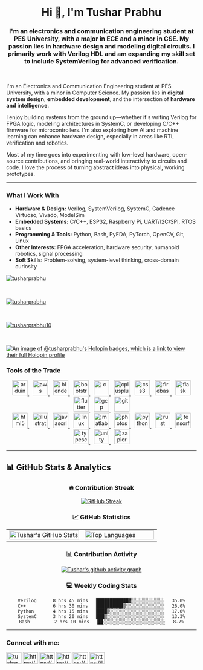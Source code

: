 <h1 align="center">Hi 👋, I'm Tushar Prabhu</h1>
<h3 align="center">I'm an electronics and communication engineering student at PES University, with a major in ECE and a minor in CSE. My passion lies in hardware design and modeling digital circuits. I primarily work with Verilog HDL and am expanding my skill set to include SystemVerilog for advanced verification.</h3>
<br>

I'm an Electronics and Communication Engineering student at PES University, with a minor in Computer Science. My passion lies in **digital system design**, **embedded development**, and the intersection of **hardware and intelligence**.

I enjoy building systems from the ground up—whether it's writing Verilog for FPGA logic, modeling architectures in SystemC, or developing C/C++ firmware for microcontrollers. I'm also exploring how AI and machine learning can enhance hardware design, especially in areas like RTL verification and robotics.

Most of my time goes into experimenting with low-level hardware, open-source contributions, and bringing real-world interactivity to circuits and code. I love the process of turning abstract ideas into physical, working prototypes.

---

### What I Work With

- **Hardware & Design:** Verilog, SystemVerilog, SystemC, Cadence Virtuoso, Vivado, ModelSim
- **Embedded Systems:** C/C++, ESP32, Raspberry Pi, UART/I2C/SPI, RTOS basics
- **Programming & Tools:** Python, Bash, PyEDA, PyTorch, OpenCV, Git, Linux
- **Other Interests:** FPGA acceleration, hardware security, humanoid robotics, signal processing
- **Soft Skills:** Problem-solving, system-level thinking, cross-domain curiosity


<p align="left"> <img src="https://github-profile-trophy.vercel.app/Tusharprabhuryo-ma&no-bg=true" alt="tusharprabhu" /> </p>

<br>

<p align="left"> <a href="https://github.com/ryo-ma/github-profile-trophy"><img src="https://github-profile-trophy.vercel.app/?username=tusharprabhu" alt="tusharprabhu" /></a> </p>
<br>

<p align="left"> <a href="https://twitter.com/tusharprabhu10" target="blank"><img src="https://img.shields.io/twitter/follow/tusharprabhu10?logo=twitter&style=for-the-badge" alt="tusharprabhu10" /></a> </p>
<br>
  
[![An image of @tusharprabhu's Holopin badges, which is a link to view their full Holopin profile](https://holopin.me/tusharprabhu)](https://holopin.io/@tusharprabhu)

### Tools of the Trade
<p align="center">
  <a href="https://www.arduino.cc/" target="_blank" rel="noreferrer" style="margin: 5px;"> 
    <img src="https://cdn.jsdelivr.net/gh/devicons/devicon/icons/arduino/arduino-original-wordmark.svg" alt="arduino" width="40" height="40"/> 
  </a>
  <a href="https://aws.amazon.com" target="_blank" rel="noreferrer" style="margin: 5px;"> 
    <img src="https://cdn.jsdelivr.net/gh/devicons/devicon/icons/amazonwebservices/amazonwebservices-original-wordmark.svg" alt="aws" width="40" height="40"/> 
  </a>
  <a href="https://www.blender.org/" target="_blank" rel="noreferrer" style="margin: 5px;"> 
    <img src="https://cdn.jsdelivr.net/gh/devicons/devicon/icons/blender/blender-original-wordmark.svg" alt="blender" width="40" height="40"/> 
  </a>
  <a href="https://getbootstrap.com" target="_blank" rel="noreferrer" style="margin: 5px;"> 
    <img src="https://cdn.jsdelivr.net/gh/devicons/devicon/icons/bootstrap/bootstrap-original-wordmark.svg" alt="bootstrap" width="40" height="40"/> 
  </a>
  <a href="https://www.cprogramming.com/" target="_blank" rel="noreferrer" style="margin: 5px;"> 
    <img src="https://cdn.jsdelivr.net/gh/devicons/devicon/icons/c/c-original.svg" alt="c" width="40" height="40"/> 
  </a>
  <a href="https://www.w3schools.com/cpp/" target="_blank" rel="noreferrer" style="margin: 5px;"> 
    <img src="https://cdn.jsdelivr.net/gh/devicons/devicon/icons/cplusplus/cplusplus-original.svg" alt="cplusplus" width="40" height="40"/> 
  </a>
  <a href="https://www.w3schools.com/css/" target="_blank" rel="noreferrer" style="margin: 5px;"> 
    <img src="https://cdn.jsdelivr.net/gh/devicons/devicon/icons/css3/css3-original-wordmark.svg" alt="css3" width="40" height="40"/> 
  </a>
  <a href="https://firebase.google.com/" target="_blank" rel="noreferrer" style="margin: 5px;"> 
    <img src="https://cdn.jsdelivr.net/gh/devicons/devicon/icons/firebase/firebase-plain-wordmark.svg" alt="firebase" width="40" height="40"/> 
  </a>
  <a href="https://flask.palletsprojects.com/" target="_blank" rel="noreferrer" style="margin: 5px;"> 
    <img src="https://cdn.jsdelivr.net/gh/devicons/devicon/icons/flask/flask-original-wordmark.svg" alt="flask" width="40" height="40"/> 
  </a>
  <a href="https://flutter.dev" target="_blank" rel="noreferrer" style="margin: 5px;"> 
    <img src="https://cdn.jsdelivr.net/gh/devicons/devicon/icons/flutter/flutter-original.svg" alt="flutter" width="40" height="40"/> 
  </a>
  <a href="https://cloud.google.com" target="_blank" rel="noreferrer" style="margin: 5px;"> 
    <img src="https://cdn.jsdelivr.net/gh/devicons/devicon/icons/googlecloud/googlecloud-original-wordmark.svg" alt="gcp" width="40" height="40"/> 
  </a>
  <a href="https://git-scm.com/" target="_blank" rel="noreferrer" style="margin: 5px;"> 
    <img src="https://cdn.jsdelivr.net/gh/devicons/devicon/icons/git/git-original-wordmark.svg" alt="git" width="40" height="40"/> 
  </a>
  <br/>
  <a href="https://www.w3.org/html/" target="_blank" rel="noreferrer" style="margin: 5px;"> 
    <img src="https://cdn.jsdelivr.net/gh/devicons/devicon/icons/html5/html5-original-wordmark.svg" alt="html5" width="40" height="40"/> 
  </a>
  <a href="https://www.adobe.com/in/products/illustrator.html" target="_blank" rel="noreferrer" style="margin: 5px;"> 
    <img src="https://cdn.jsdelivr.net/gh/devicons/devicon/icons/illustrator/illustrator-plain.svg" alt="illustrator" width="40" height="40"/> 
  </a>
  <a href="https://developer.mozilla.org/en-US/docs/Web/JavaScript" target="_blank" rel="noreferrer" style="margin: 5px;"> 
    <img src="https://cdn.jsdelivr.net/gh/devicons/devicon/icons/javascript/javascript-original.svg" alt="javascript" width="40" height="40"/> 
  </a>
  <a href="https://www.linux.org/" target="_blank" rel="noreferrer" style="margin: 5px;"> 
    <img src="https://cdn.jsdelivr.net/gh/devicons/devicon/icons/linux/linux-original.svg" alt="linux" width="40" height="40"/> 
  </a>
  <a href="https://www.mathworks.com/" target="_blank" rel="noreferrer" style="margin: 5px;"> 
    <img src="https://cdn.jsdelivr.net/gh/devicons/devicon/icons/matlab/matlab-original.svg" alt="matlab" width="40" height="40"/> 
  </a>
  <a href="https://www.photoshop.com/en" target="_blank" rel="noreferrer" style="margin: 5px;"> 
    <img src="https://cdn.jsdelivr.net/gh/devicons/devicon/icons/photoshop/photoshop-plain.svg" alt="photoshop" width="40" height="40"/> 
  </a>
  <a href="https://www.python.org" target="_blank" rel="noreferrer" style="margin: 5px;"> 
    <img src="https://cdn.jsdelivr.net/gh/devicons/devicon/icons/python/python-original-wordmark.svg" alt="python" width="40" height="40"/> 
  </a>
  <a href="https://www.rust-lang.org" target="_blank" rel="noreferrer" style="margin: 5px;"> 
    <img src="https://cdn.jsdelivr.net/gh/devicons/devicon/icons/rust/rust-plain.svg" alt="rust" width="40" height="40"/> 
  </a>
  <a href="https://www.tensorflow.org" target="_blank" rel="noreferrer" style="margin: 5px;"> 
    <img src="https://cdn.jsdelivr.net/gh/devicons/devicon/icons/tensorflow/tensorflow-original-wordmark.svg" alt="tensorflow" width="40" height="40"/> 
  </a>
  <a href="https://www.typescriptlang.org/" target="_blank" rel="noreferrer" style="margin: 5px;"> 
    <img src="https://cdn.jsdelivr.net/gh/devicons/devicon/icons/typescript/typescript-original.svg" alt="typescript" width="40" height="40"/> 
  </a>
  <a href="https://unity.com/" target="_blank" rel="noreferrer" style="margin: 5px;"> 
    <img src="https://cdn.jsdelivr.net/gh/devicons/devicon/icons/unity/unity-original-wordmark.svg" alt="unity" width="40" height="40"/> 
  </a>
  <a href="https://zapier.com" target="_blank" rel="noreferrer" style="margin: 5px;"> 
    <img src="https://cdn.simpleicons.org/zapier/FF4A00" alt="zapier" width="40" height="40"/> 
  </a> 
</p>

---

## 📊 GitHub Stats & Analytics

<div align="center">

### 🔥 Contribution Streak
[![GitHub Streak](https://streak-stats.demolab.com?user=tusharprabhu&theme=dark&hide_border=true&border_radius=10&date_format=M%20j%5B%2C%20Y%5D)](https://git.io/streak-stats)

### 📈 GitHub Statistics
<table width="100%">
  <tr>
    <td width="50%">
      <img src="https://github-readme-stats.vercel.app/api?username=tusharprabhu&show_icons=true&theme=dark&hide_border=true&count_private=true&include_all_commits=true" alt="Tushar's GitHub Stats" width="100%" />
    </td>
    <td width="50%">
      <img src="https://github-readme-stats.vercel.app/api/top-langs?username=tusharprabhu&show_icons=true&locale=en&layout=compact&theme=dark&hide_border=true&langs_count=8" alt="Top Languages" width="100%" />
    </td>
  </tr>
</table>

### 📊 Contribution Activity
[![Tushar's github activity graph](https://github-readme-activity-graph.vercel.app/graph?username=tusharprabhu&bg_color=0d1117&color=58a6ff&line=58a6ff&point=ffffff&area=true&hide_border=true)](https://github.com/ashutosh00710/github-readme-activity-graph)

### 💻 Weekly Coding Stats
<!--START_SECTION:waka-->
```text
Verilog      8 hrs 45 mins   ████████████▓░░░░░░░░░░░░   35.0%
C++          6 hrs 30 mins   ██████████▒░░░░░░░░░░░░░░   26.0%
Python       4 hrs 15 mins   ████▒░░░░░░░░░░░░░░░░░░░░   17.0%
SystemC      3 hrs 20 mins   ███▒░░░░░░░░░░░░░░░░░░░░░   13.3%
Bash         2 hrs 10 mins   ██░░░░░░░░░░░░░░░░░░░░░░░   8.7%
```
<!--END_SECTION:waka-->

</div>

---

<h3 align="left">Connect with me:</h3>
<p align="left">
<a href="https://twitter.com/tusharprabhu10" target="blank"><img align="center" src="https://raw.githubusercontent.com/rahuldkjain/github-profile-readme-generator/master/src/images/icons/Social/twitter.svg" alt="tusharprabhu10" height="30" width="40" /></a>
<a href="[https://linkedin.com/in/https://www.linkedin.com/in/tushar-prabhu-51a283177/](https://www.linkedin.com/in/tushar-prabhuu/)" target="blank"><img align="center" src="https://raw.githubusercontent.com/rahuldkjain/github-profile-readme-generator/master/src/images/icons/Social/linked-in-alt.svg" alt="https://www.linkedin.com/in/tushar-prabhu-51a283177/" height="30" width="40" /></a>
<a href="https://fb.com/https://www.facebook.com/tushar.prabhu.359/" target="blank"><img align="center" src="https://raw.githubusercontent.com/rahuldkjain/github-profile-readme-generator/master/src/images/icons/Social/facebook.svg" alt="https://www.facebook.com/tushar.prabhu.359/" height="30" width="40" /></a>
<a href="https://instagram.com/https://www.instagram.com/tushar_prabhuu/" target="blank"><img align="center" src="https://raw.githubusercontent.com/rahuldkjain/github-profile-readme-generator/master/src/images/icons/Social/instagram.svg" alt="https://www.instagram.com/tushar_prabhuu/" height="30" width="40" /></a>
<a href="https://www.hackerrank.com/https://www.hackerrank.com/profile/tushh" target="blank"><img align="center" src="https://raw.githubusercontent.com/rahuldkjain/github-profile-readme-generator/master/src/images/icons/Social/hackerrank.svg" alt="https://www.hackerrank.com/profile/tushh" height="30" width="40" /></a>
<a href="https://www.leetcode.com/https://leetcode.com/tusharprabhu2004/" target="blank"><img align="center" src="https://raw.githubusercontent.com/rahuldkjain/github-profile-readme-generator/master/src/images/icons/Social/leet-code.svg" alt="https://leetcode.com/tusharprabhu2004/" height="30" width="40" /></a>
</p>

